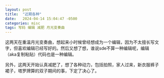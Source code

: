 ```yaml
---
layout: post
title:  "近期各种"
date:   2024-04-14 15:04:47 -0500
categories: misc
tags: 写码 编辑 减肥 月光变奏曲
---
```


这两天在重温月光变奏曲，想起来小时候曾经想成为一个编辑，因为不太擅长写文字，但喜欢编辑已经写好的。然后又想了想，谁说sde不算一种编辑呢，编辑（aka复制粘贴）代码也是一种编辑。

另外，这两天开始认真减肥了，想了各种动力，包括拍照，家人过来，新衣服裤子裙子，塔罗牌算的双子期间的事，下定了决心了。
